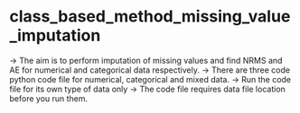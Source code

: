 # class_based_method_missing_value_imputation

-> The aim is to perform imputation of missing values and find NRMS and AE for numerical and categorical data respectively.
-> There are three code python code file for numerical, categorical and mixed data. 
-> Run the code file for its own type of data only
-> The code file requires data file location before you run them.

